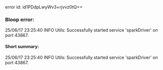 error id: id1PDdpLwyWv3+rjvvz0tQ==
### Bloop error:

25/06/17 23:25:40 INFO Utils: Successfully started service 'sparkDriver' on port 43867.
#### Short summary: 

25/06/17 23:25:40 INFO Utils: Successfully started service 'sparkDriver' on port 43867.